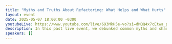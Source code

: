 ```yaml
---
title: "Myths and Truths About Refactoring: What Helps and What Hurts"
layout: event
date: 2025-05-07 18:00:00 -0300
youtubeLive: https://www.youtube.com/live/693MkH5e-vo?si=dMQQ4x7cEtwa_p6S
description: In this past live event, we debunked common myths and shared key truths about refactoring, discussing effective strategies and pitfalls to avoid.
speakers: []
---
```


